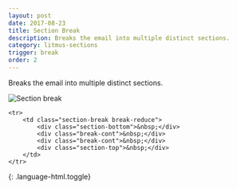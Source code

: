 ```yaml
---
layout: post
date: 2017-08-23
title: Section Break
description: Breaks the email into multiple distinct sections. 
category: litmus-sections
trigger: break
order: 2
---
```


Breaks the email into multiple distinct sections. 

![Section break]({{site.image_path}}/{{page.category}}/section-break.jpg)

~~~
<tr>
    <td class="section-break break-reduce">
        <div class="section-bottom">&nbsp;</div>
        <div class="break-cont">&nbsp;</div>
        <div class="break-cont">&nbsp;</div>
        <div class="section-top">&nbsp;</div>
    </td>
</tr>

~~~
{: .language-html.toggle}
